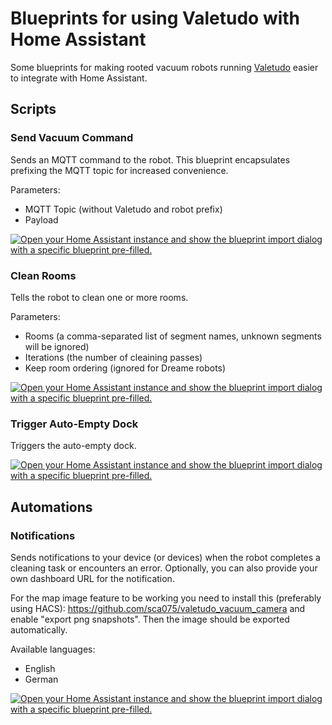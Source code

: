 # Blueprints for using Valetudo with Home Assistant

Some blueprints for making rooted vacuum robots running [Valetudo](https://valetudo.cloud/) easier to integrate with Home Assistant.

## Scripts

### Send Vacuum Command

Sends an MQTT command to the robot. This blueprint encapsulates prefixing the MQTT topic
for increased convenience.

Parameters:
*   MQTT Topic (without Valetudo and robot prefix)
*   Payload

[![Open your Home Assistant instance and show the blueprint import dialog with a specific blueprint pre-filled.](https://my.home-assistant.io/badges/blueprint_import.svg)](https://my.home-assistant.io/redirect/blueprint_import/?blueprint_url=https%3A%2F%2Fgithub.com%2Fmundschenk-at%2Fha-valetudo-blueprints%2Fblob%2Fmain%2Fyaml%2Fscript%2Fvaletudo-send-vacuum-command.yaml)

### Clean Rooms

Tells the robot to clean one or more rooms.

Parameters:
*   Rooms (a comma-separated list of segment names, unknown segments will be ignored)
*   Iterations (the number of cleaining passes)
*   Keep room ordering (ignored for Dreame robots)

[![Open your Home Assistant instance and show the blueprint import dialog with a specific blueprint pre-filled.](https://my.home-assistant.io/badges/blueprint_import.svg)](https://my.home-assistant.io/redirect/blueprint_import/?blueprint_url=https%3A%2F%2Fgithub.com%2Fmundschenk-at%2Fha-valetudo-blueprints%2Fblob%2Fmain%2Fyaml%2Fscript%2Fvaletudo-clean-rooms.yaml)

### Trigger Auto-Empty Dock

Triggers the auto-empty dock.

[![Open your Home Assistant instance and show the blueprint import dialog with a specific blueprint pre-filled.](https://my.home-assistant.io/badges/blueprint_import.svg)](https://my.home-assistant.io/redirect/blueprint_import/?blueprint_url=https%3A%2F%2Fgithub.com%2Fmundschenk-at%2Fha-valetudo-blueprints%2Fblob%2Fmain%2Fyaml%2Fscript%2Fvaletudo-trigger-auto-empty-dock.yaml)

## Automations

### Notifications

Sends notifications to your device (or devices) when the robot completes a cleaning task or encounters an error. Optionally, you can also provide your own dashboard URL for the notification.

For the map image feature to be working you need to install this (preferably using HACS):
https://github.com/sca075/valetudo_vacuum_camera
and enable "export png snapshots".
Then the image should be exported automatically.


Available languages:
*   English
*   German

[![Open your Home Assistant instance and show the blueprint import dialog with a specific blueprint pre-filled.](https://my.home-assistant.io/badges/blueprint_import.svg)](https://my.home-assistant.io/redirect/blueprint_import/?blueprint_url=https%3A%2F%2Fgithub.com%2Fvordenken%2Fha-valetudo-blueprints%2Fblob%2Fmain%2Fyaml%2Fautomation%2Fvaletudo-notifications.yaml)
